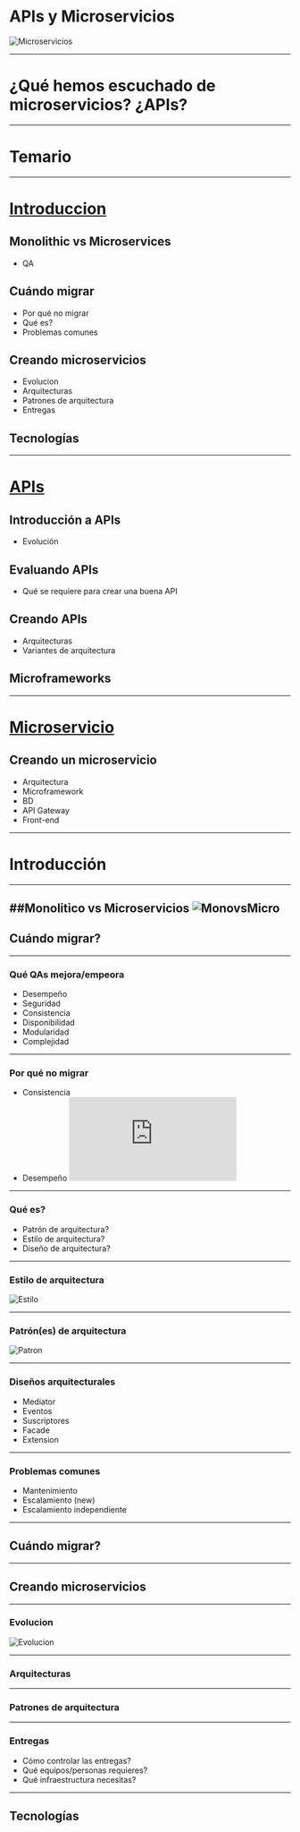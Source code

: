# APIs y Microservicios

![Microservicios](https://upload.wikimedia.org/wikipedia/commons/thumb/2/20/Services4.png/640px-Services4.png)

---

# ¿Qué hemos escuchado de microservicios? ¿APIs?

---

# Temario

---

# [Introduccion]()
## Monolithic vs Microservices
* QA

## Cuándo migrar
* Por qué no migrar
* Qué es?
* Problemas comunes

## Creando microservicios
* Evolucion
* Arquitecturas
* Patrones de arquitectura
* Entregas

## Tecnologías

---

# [APIs]()
## Introducción a APIs
* Evolución

## Evaluando APIs
* Qué se requiere para crear una buena API

## Creando APIs
* Arquitecturas
* Variantes de arquitectura

## Microframeworks

---

# [Microservicio]()
## Creando un microservicio
* Arquitectura
* Microframework
* BD
* API Gateway
* Front-end

---
# Introducción

---
##Monolitico vs Microservicios
![MonovsMicro](http://www.wwwlicious.com/content/images/2016/05/monolith-microservices.jpg)
---

## Cuándo migrar?

---
### Qué QAs mejora/empeora
* Desempeño
* Seguridad
* Consistencia
* Disponibilidad
* Modularidad
* Complejidad

---
### Por qué no migrar
* Consistencia
* Desempeño
![Contras](https://martinfowler.com/articles/microservice-trade-offs.html)

---

### Qué es?
* Patrón de arquitectura?
* Estilo de arquitectura?
* Diseño de arquitectura?

---

### Estilo de arquitectura
![Estilo](https://upload.wikimedia.org/wikipedia/commons/7/7c/Microservice_Databases_with_a_new_service.png)

---

### Patrón(es) de arquitectura
![Patron](https://upload.wikimedia.org/wikipedia/commons/thumb/9/9d/The-amqp-model-for-wikipedia.svg/2000px-The-amqp-model-for-wikipedia.svg.png)

---

### Diseños arquitecturales
* Mediator
* Eventos
* Suscriptores
* Facade
* Extension

---

### Problemas comunes 
* Mantenimiento
* Escalamiento (new)
* Escalamiento independiente

---

## Cuándo migrar?

---

## Creando microservicios

---

### Evolucion

![Evolucion](http://s2.quickmeme.com/img/9a/9a65126c95e46ca822a4e2176b8760afdc2b0cc71128d98d63a54879d3cb0b5d.jpg)

---

### Arquitecturas

---

### Patrones de arquitectura

---
### Entregas

* Cómo controlar las entregas?
* Qué equipos/personas requieres?
* Qué infraestructura necesitas?


---

## Tecnologías